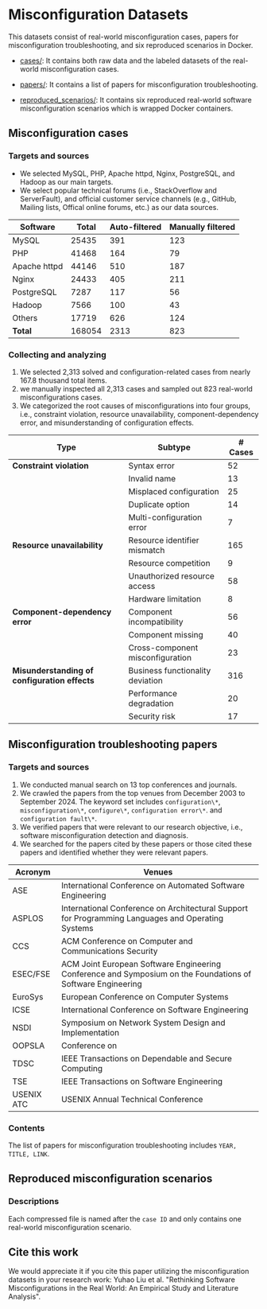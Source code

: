 # Misconfiguration Datasets
This datasets consist of real-world misconfiguration cases, papers for misconfiguration troubleshooting, and six reproduced scenarios in Docker.

- [cases/](#Misconfiguration-cases): It contains both raw data and the labeled datasets of the real-world misconfiguration cases.

- [papers/](#Misconfiguration-troubleshooting-papers): It contains a list of papers for misconfiguration troubleshooting.

- [reproduced_scenarios/](#Reproduced-misconfiguration-scenarios): It contains six reproduced real-world software misconfiguration scenarios which is wrapped Docker containers.

## Misconfiguration cases

### Targets and sources
- We selected MySQL, PHP, Apache httpd, Nginx, PostgreSQL, and Hadoop as our main targets. 
- We select popular technical forums (i.e., StackOverflow and ServerFault), and official customer service channels (e.g., GitHub, Mailing lists, Offical online forums, etc.) as our data sources.

| **Software**      | **Total**  | **Auto-filtered** | **Manually filtered** |
|---------------|--------|---------------|-------------------|
| MySQL         | 25435  | 391           | 123               |
| PHP           | 41468  | 164           | 79                |
| Apache httpd  | 44146  | 510           | 187               |
| Nginx         | 24433  | 405           | 211               |
| PostgreSQL    | 7287   | 117           | 56                |
| Hadoop        | 7566   | 100           | 43                |
| Others        | 17719  | 626           | 124               |
| **Total**     | 168054 | 2313          | 823               |

### Collecting and analyzing
1. We selected 2,313 solved and configuration-related cases from nearly 167.8 thousand total items.
2. we manually inspected all 2,313 cases and sampled out 823 real-world misconfigurations cases.
3. We categorized the root causes of misconfigurations into four groups, i.e., constraint violation, resource unavailability, component-dependency error, and misunderstanding of configuration effects.

| **Type**                                | **Subtype**                         | **# Cases** |
|-----------------------------------------|-------------------------------------|-------------|
| **Constraint violation**                | Syntax error                        | 52          |
|                                         | Invalid name                        | 13          |
|                                         | Misplaced configuration             | 25          |
|                                         | Duplicate option                    | 14          |
|                                         | Multi-configuration error           | 7           |
| **Resource unavailability**             | Resource identifier mismatch        | 165         |
|                                         | Resource competition                | 9           |
|                                         | Unauthorized resource access        | 58          |
|                                         | Hardware limitation                 | 8           |
| **Component-dependency error**          | Component incompatibility           | 56          |
|                                         | Component missing                   | 40          |
|                                         | Cross-component misconfiguration    | 23          |
| **Misunderstanding of configuration effects** | Business functionality deviation    | 316         |
|                                         | Performance degradation             | 20          |
|                                         | Security risk                       | 17          |


## Misconfiguration troubleshooting papers
### Targets and sources
1. We conducted manual search on 13 top conferences and journals.
2. We crawled the papers from the top venues from December 2003 to September 2024. The keyword set includes `configuration\*`, `misconfiguration\*`, `configure\*`, `configuration error\*`.
and `configuration fault\*`.
3. We verified papers that were relevant to our research objective, i.e., software misconfiguration detection and diagnosis.
4. We searched for the papers cited by these papers or those cited these papers and identified whether they were relevant papers.

| **Acronym** | **Venues** |
|---|---|
| ASE | International Conference on Automated Software Engineering |
| ASPLOS | International Conference on Architectural Support for Programming Languages and Operating Systems |
| CCS | ACM Conference on Computer and Communications Security |
| ESEC/FSE | ACM Joint European Software Engineering Conference and Symposium on the Foundations of Software Engineering |
| EuroSys | European Conference on Computer Systems |
| ICSE | International Conference on Software Engineering |
| NSDI | Symposium on Network System Design and Implementation |
| OOPSLA | Conference on| SOSP | ACM Symposium on Operating Systems Principles |
| TDSC | IEEE Transactions on Dependable and Secure Computing |
| TSE | IEEE Transactions on Software Engineering |
| USENIX ATC | USENIX Annual Technical Conference |

### Contents
The list of papers for misconfiguration troubleshooting includes `YEAR, TITLE, LINK`.

## Reproduced misconfiguration scenarios
### Descriptions
Each compressed file is named after the `case ID` and only contains one real-world misconfiguration scenario.

## Cite this work
We would appreciate it if you cite this paper utilizing the misconfiguration datasets in your research work: Yuhao Liu et al. "Rethinking Software Misconfigurations in the Real World: An Empirical Study and Literature Analysis".
